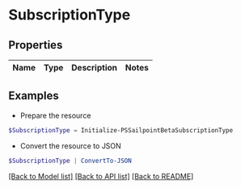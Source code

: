 # SubscriptionType
## Properties

Name | Type | Description | Notes
------------ | ------------- | ------------- | -------------

## Examples

- Prepare the resource
```powershell
$SubscriptionType = Initialize-PSSailpointBetaSubscriptionType 
```

- Convert the resource to JSON
```powershell
$SubscriptionType | ConvertTo-JSON
```

[[Back to Model list]](../README.md#documentation-for-models) [[Back to API list]](../README.md#documentation-for-api-endpoints) [[Back to README]](../README.md)

